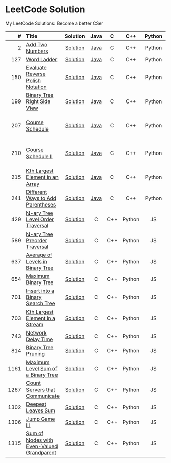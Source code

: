 LeetCode Solution
========
My LeetCode Solutions: Become a better CSer
 
| # | Title | Solution | Java | C | C++ | Python | JS | Difficulty | Tags | Status | 
|--:|:------|:--------:|:-:|:---:|:----:|:------:|:--:|:----------:|:----:|:------:|
| 2 | [Add Two Numbers](https://leetcode.com/problems/add-two-numbers/) | [Solution](./solution/2.Add-Two-Numbers.md) | [Java](./solution/2.Add-Two-Numbers.md#java) | C | C++ | Python | JS | Medium | Linked List | Solved |
| 127 | [Word Ladder](https://leetcode.com/problems/word-ladder/) | [Solution](./solution/127.Word-Ladder.md) | [Java](./solution/127.Word-Ladder.md#java) | C | C++ | Python | JS | Medium | Graph, BFS | Solved |
| 150 | [Evaluate Reverse Polish Notation](https://leetcode.com/problems/evaluate-reverse-polish-notation/) | [Solution](./solution/150.Evaluate-Reverse-Polish-Notation.md) | [Java](./solution/150.Evaluate-Reverse-Polish-Notation.md#java) | C | C++ | Python | JS | Medium | Stack | Solved |
| 199 | [Binary Tree Right Side View](https://leetcode.com/problems/binary-tree-right-side-view/) | [Solution](./solution/199.Binary-Tree-Right-Side-View.md) |  [Java](./solution/199.Binary-Tree-Right-Side-View.md#java) | C | C++ | Python | JS | Medium | Tree, BFS, DFS | Solved |
| 207 | [Course Schedule](https://leetcode.com/problems/course-schedule/) | [Solution](./solution/207.Course-Schedule.md) | [Java](./solution/207.Course-Schedule.md#java) | C | C++ | Python | JS | Medium | Graph, BFS, DFS, Topological Sort | Solved |
| 210 | [Course Schedule II](https://leetcode.com/problems/course-schedule-ii/) | [Solution](./solution/210.Course-Schedule-II.md) | [Java](./solution/210.Course-Schedule-II.md#java) | C | C++ | Python | JS | Medium | Graph, BFS, DFS, Topological Sort | Solved |
| 215 | [Kth Largest Element in an Array](https://leetcode.com/problems/kth-largest-element-in-an-array/) | [Solution](./solution/215.Kth-Largest-Element-in-an-Array.md) | [Java](./solution/215.Kth-Largest-Element-in-an-Array.md#java) | C | C++ | Python | JS | Medium | Heap, Divide and Conquer | Solved |
| 241 | [Different Ways to Add Parentheses](https://leetcode.com/problems/different-ways-to-add-parentheses/) | [Solution](./solution/241.Different-Ways-to-Add-Parentheses.md) | [Java](./solution/241.Different-Ways-to-Add-Parentheses.md#java) | C | C++ | Python | JS | Medium | Map, Divide and Conquer | Solved |
| 429 | [N-ary Tree Level Order Traversal](https://leetcode.com/problems/n-ary-tree-level-order-traversal/) | [Solution](./solution/429.N-ary-Tree-Level-Order-Traversal.md) | C | C++ | Python | JS | Medium | Tree, DFS, BFS | Solved |
| 589 | [N-ary Tree Preorder Traversal](https://leetcode.com/problems/n-ary-tree-preorder-traversal/) | [Solution](./solution/589.N-ary-Tree-Preorder-Traversal.md) | C | C++ | Python | JS | Easy | Tree, DFS | Solved |
| 637 | [Average of Levels in Binary Tree](https://leetcode.com/problems/average-of-levels-in-binary-tree/) | [Solution](./solution/637.Average-of-Levels-in-Binary-Tree.md) | C | C++ | Python | JS | Medium | Tree, BFS | Solved |
| 654 | [Maximum Binary Tree](https://leetcode.com/problems/maximum-binary-tree/) | [Solution](./solution/654.Maximum-Binary-Tree.md) | C | C++ | Python | JS | Medium | Tree | Solved |
| 701 | [Insert into a Binary Search Tree](https://leetcode.com/problems/insert-into-a-binary-search-tree/) | [Solution](./solution/701.Insert-into-a-Binary-Search-Tree.md) | C | C++ | Python | JS | Medium | Tree | Solved |
| 703 | [Kth Largest Element in a Stream](https://leetcode.com/problems/kth-largest-element-in-a-stream/) | [Solution](./solution/703.Kth-Largest-Element-in-a-Stream.md) | C | C++ | Python | JS | Easy | Heap | Solved |
| 743 | [Network Delay Time](https://leetcode.com/problems/network-delay-time/) | [Solution](./solution/743.Network-Delay-Time.md) | C | C++ | Python | JS | Medium | Graph | Solved |
| 814 | [Binary Tree Pruning](https://leetcode.com/problems/binary-tree-pruning/)| [Solution](./solution/814.Binary-Tree-Pruning.md) | C | C++ | Python | JS | Medium | Tree, DFS | Solved |
| 1161 | [Maximum Level Sum of a Binary Tree](https://leetcode.com/problems/maximum-level-sum-of-a-binary-tree/)| [Solution](./solution/1161.Maximum-Level-Sum-of-a-Binary-Tree.md) | C | C++ | Python | JS | Medium | Tree, BFS | Solved |
| 1267 | [Count Servers that Communicate](https://leetcode.com/problems/count-servers-that-communicate/)| [Solution](./solution/1267.Count-Servers-that-Communicate.md) | C | C++ | Python | JS | Medium | Array, Graph | Solved |
| 1302 | [Deepest Leaves Sum](https://leetcode.com/problems/deepest-leaves-sum/) | [Solution](./solution/1302.Deepest-Leaves-Sum.md) | C | C++ | Python | JS | Medium | Tree, DFS, BFS | Solved |
| 1306 | [Jump Game III](https://leetcode.com/problems/jump-game-iii/) | [Solution](./solution/1306.Jump-Game-III.md) | C | C++ | Python | JS | Medium | Graph, DFS, BFS | Solved |
| 1315 | [Sum of Nodes with Even-Valued Grandparent](https://leetcode.com/problems/sum-of-nodes-with-even-valued-grandparent/) | [Solution](./solution/1315.Sum-of-Nodes-with-Even-Valued-Grandparent.md) | C | C++ | Python | JS | Medium | Tree, DFS, BFS | Solved |
